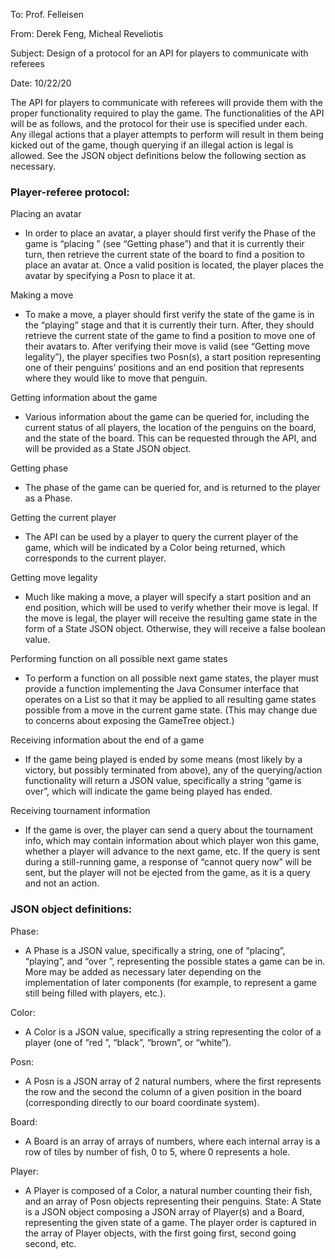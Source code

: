 To: Prof. Felleisen

From: Derek Feng, Micheal Reveliotis

Subject: Design of a protocol for an API for players to communicate with referees

Date: 10/22/20

The API for players to communicate with referees will provide them with the proper functionality required to play the game. The functionalities of the API will be as follows, and the protocol for their use is specified under each. Any illegal actions that a player attempts to perform will result in them being kicked out of the game, though querying if an illegal action is legal is allowed. See the JSON object definitions below the following section as necessary.

### Player-referee protocol:

Placing an avatar
- In order to place an avatar, a player should first verify the Phase of the game is “placing
” (see “Getting phase”) and that it is currently their turn, then retrieve the current state of the board to find a position to place an avatar at. Once a valid position is located, the player places the avatar by specifying a Posn to place it at.

Making a move
- To make a move, a player should first verify the state of the game is in the “playing” stage and
 that it is currently their turn. After, they should retrieve the current state of the game to find a position to move one of their avatars to. After verifying their move is valid (see “Getting move legality”), the player specifies two Posn(s), a start position representing one of their penguins’ positions and an end position that represents where they would like to move that penguin.

Getting information about the game
- Various information about the game can be queried for, including the current status of all
  players, the location of the penguins on the board, and the state of the board. This can be requested through the API, and will be provided as a State JSON object.

Getting phase
- The phase of the game can be queried for, and is returned to the player as a Phase.

Getting the current player
- The API can be used by a player to query the current player of the game, which will be indicated
 by a Color being returned, which corresponds to the current player.

Getting move legality
- Much like making a move, a player will specify a start position and an end position, which will
 be used to verify whether their move is legal. If the move is legal, the player will receive the resulting game state in the form of a State JSON object. Otherwise, they will receive a false boolean value.

Performing function on all possible next game states
- To perform a function on all possible next game states, the player must provide a function
 implementing the Java Consumer interface that operates on a List<GameTree> so that it may be applied to all resulting game states possible from a move in the current game state. (This may change due to concerns about exposing the GameTree object.)

Receiving information about the end of a game
- If the game being played is ended by some means (most likely by a victory, but possibly
 terminated from above), any of the querying/action functionality will return a JSON value, specifically a string “game is over”, which will indicate the game being played has ended.

Receiving tournament information 
- If the game is over, the player can send a query about the tournament info, which may contain
 information about which player won this game, whether a player will advance to the next game, etc. If the query is sent during a still-running game, a response of “cannot query now” will be sent, but the player will not be ejected from the game, as it is a query and not an action.


### JSON object definitions:

Phase:
- A Phase is a JSON value, specifically a string, one of “placing”, “playing”, and “over
”, representing the possible states a game can be in. More may be added as necessary later depending on the implementation of later components (for example, to represent a game still being filled with players, etc.).

Color:
- A Color is a JSON value, specifically a string representing the color of a player (one of “red
”, “black”, “brown”, or “white”).

Posn: 
- A Posn is a JSON array of 2 natural numbers, where the first represents the row and the second
 the column of a given position in the board (corresponding directly to our board coordinate system).

Board: 
- A Board is an array of arrays of numbers, where each internal array is a row of tiles by number
 of fish, 0 to 5, where 0 represents a hole.

Player:
- A Player is composed of a Color, a natural number counting their fish, and an array of Posn
 objects representing their penguins.
State: 
A State is a JSON object composing a JSON array of Player(s) and a Board, representing the given state of a game. The player order is captured in the array of Player objects, with the first going first, second going second, etc.
